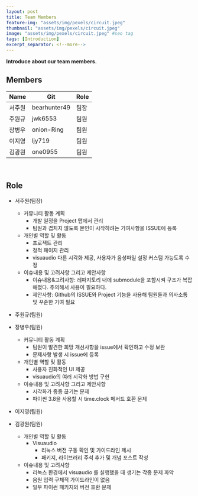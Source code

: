 ```yaml
---
layout: post
title: Team Members
feature-img: "assets/img/pexels/circuit.jpeg"
thumbnail: "assets/img/pexels/circuit.jpeg"
image: "assets/img/pexels/circuit.jpeg" #seo tag
tags: [Introduction]
excerpt_separator: <!--more-->
---
```


**Introduce about our team members.**
<br>
<!--more-->
## Members

Name  | Git | Role
------------- | ------------- | -------------
서주원  | bearhunter49 | 팀장
주원규 | jwk6553 | 팀원
장병우 | onion-Ring | 팀원
이지영 | ljy719 | 팀원
김광원 | one0955 | 팀원

<br>
    

## Role

- 서주원(팀장)
    - 커뮤니티 활동 계획
        - 개발 일정을 Project 탭에서 관리
        - 팀원과 겹치지 않도록 본인이 시작하려는 기여사항을 ISSUE에 등록
    - 개인별 역할 및 활동
        - 프로젝트 관리
        - 정적 페이지 관리
        - visuaudio 다른 시각화 제공, 사용자가 음성파일 설정 커스텀 가능도록 수정
    - 이슈내용 및 고려사항 그리고 제안사항
        - 이슈내용&고려사항: 레파지토리 내에 submodule을 포함시켜 구조가 복잡해졌다. 주의해서 사용이 필요하다.
        - 제안사항: Github의 ISSUE와 Project 기능을 사용해 팀원들과 의사소통 및 꾸준한 기여 필요
        
- 주원규(팀원)

- 장병우(팀원)
    - 커뮤니티 활동 계획
        - 팀원이 발견한 희망 개선사항을 issue에서 확인하고 수정 보완
        - 문제사항 발생 시 issue에 등록 
    - 개인별 역할 및 활동
        - 사용자 친화적인 UI 제공
        - visuaudio의 여러 시각화 방법 구현
    - 이슈내용 및 고려사항 그리고 제안사항
        - 시각화가 종종 끊기는 문제
        - 파이썬 3.8을 사용할 시 time.clock 메서드 호환 문제
        
- 이지영(팀원) 

- 김광원(팀원)
    - 개인별 역할 및 활동
        - Visuaudio 
            - 리눅스 버전 구동 확인 및 가이드라인 제시
            - 패키지, 라이브러리 주석 추가 및 개념 포스트 작성
     - 이슈내용 및 고려사항
        - 리눅스 환경에서 visuaudio 를 실행했을 때 생기는 각종 문제 파악
        - 음원 입력 구체적 가이드라인이 없음
        - 일부 파이썬 패키지의 버전 호환 문제

